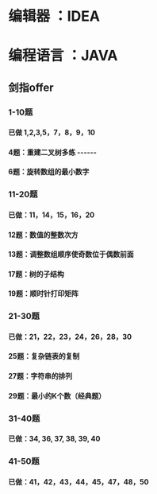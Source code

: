 # 编辑器 ：IDEA
# 编程语言 ：JAVA

## 剑指offer
### 1-10题
#### 已做 1,2,3,5，7，8，9，10
#### 4题：重建二叉树多练  ------
#### 6题：旋转数组的最小数字
### 11-20题
#### 已做：11，14，15，16，20
#### 12题：数值的整数次方
#### 13题：调整数组顺序使奇数位于偶数前面
#### 17题：树的子结构
#### 19题：顺时针打印矩阵
### 21-30题
#### 已做：21，22，23，24，26，28，30
#### 25题：复杂链表的复制
#### 27题：字符串的排列
#### 29题：最小的K个数（经典题）
### 31-40题
#### 已做：34, 36, 37, 38, 39, 40
### 41-50题
#### 已做：41，42，43，44，45，47，48，50



